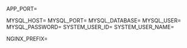 APP_PORT=

MYSQL_HOST=
MYSQL_PORT=
MYSQL_DATABASE=
MYSQL_USER=
MYSQL_PASSWORD=
SYSTEM_USER_ID=
SYSTEM_USER_NAME=

NGINX_PREFIX=